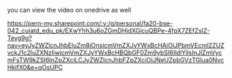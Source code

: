 you can view the video on onedrive as well


https://pern-my.sharepoint.com/:v:/g/personal/fa20-bse-042_cuiatd_edu_pk/EXwYhh3u6oZGmDHjdXGicuQBPe-4fpX7ZEfZsIZ-Teyg9g?nav=eyJyZWZlcnJhbEluZm8iOnsicmVmZXJyYWxBcHAiOiJPbmVEcml2ZUZvckJ1c2luZXNzIiwicmVmZXJyYWxBcHBQbGF0Zm9ybSI6IldlYiIsInJlZmVycmFsTW9kZSI6InZpZXciLCJyZWZlcnJhbFZpZXciOiJNeUZpbGVzTGlua0NvcHkifX0&e=qOsUPC
